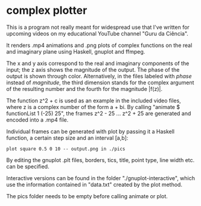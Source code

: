 # complex plotter

This is a program not really meant for widespread use that I've written for upcoming videos on my educational YouTube channel "Guru da Ciência".

It renders .mp4 animations and .png plots of complex functions on the real and imaginary plane using Haskell, gnuplot and ffmpeg.

The x and y axis correspond to the real and imaginary components of the input; the z axis shows the magnitude of the output. The phase of the output is shown through color.
Alternatively, in the files labeled with <i>phase</i> instead of <i>magnitude</i>, the third dimension stands for the complex argument of the resulting number and the fourth for the magnitude |f(z)|.

The function z^2 + c is used as an example in the included video files, where z is a complex number of the form a + bi. By calling "animate $ functionList 1 (-25) 25",
the frames z^2 - 25 ... z^2 + 25 are generated and encoded into a .mp4 file.

Individual frames can be generated with plot by passing it a Haskell function, a certain step size and an interval [a,b]:

`plot square 0.5 0 10 -- output.png in ./pics`

By editing the gnuplot .plt files, borders, tics, title, point type, line width etc. can be specified.

Interactive versions can be found in the folder "./gnuplot-interactive", which use the information contained in "data.txt" created by the plot method.

The pics folder needs to be empty before calling animate or plot.
